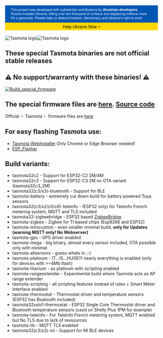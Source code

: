 [![Build_special_firmware](https://raw.githubusercontent.com/vshymanskyy/StandWithUkraine/main/banner-direct.svg)](https://github.com/vshymanskyy/StandWithUkraine/blob/main/docs/README.md)

![Tasmota logo](https://github.com/arendst/Tasmota/blob/development/tools/logo/TASMOTA_FullLogo_Vector.svg#gh-light-mode-only)![Tasmota logo](https://github.com/arendst/Tasmota/blob/development/tools/logo/TASMOTA_FullLogo_Vector_White.svg#gh-dark-mode-only)


## These special Tasmota binaries are not official stable releases

## ⚠️ No support/warranty with these binaries! ⚠️

[![Build_special_firmware](https://github.com/Jason2866/Tasmota-build/actions/workflows/Build_special_firmware.yml/badge.svg)](https://github.com/Jason2866/Tasmota-build/actions/workflows/Build_special_firmware.yml)

## The special firmware files are [here](https://github.com/Jason2866/Tasmota-specials/tree/firmware/firmware). [Source code](https://github.com/Jason2866/Tasmota-build)<br>
Official ✨ Tasmota ✨ firmware files are [here](https://github.com/arendst/Tasmota-firmware)

## For easy flashing Tasmota use:
- [Tasmota WebInstaller](https://tasmota.github.io/install/) Only Chrome or Edge Browser needed!
- [ESP_Flasher](https://github.com/Jason2866/ESP_Flasher/releases)

## Build variants:
-  tasmota32c2 - Support for ESP32-C2 2M/4M
 - tasmota32c3 - Support for ESP32-C3 2M no OTA variant (tasmota32c3_2M)
 - tasmota32(c3/s3)-bluetooth - Support for BLE
 - tasmota-battery - extremely cut down build for battery powered Tuya sensors
 - tasmota32(c3/s2/s3/c6)-teleinfo - (ESP32 only) for Teleinfo French metering system, MQTT and TLS included 
 - tasmota32-zigbeebridge - ESP32 based [ZigbeeBridge](https://templates.blakadder.com/ewelink_ZB-GW03.html)
 - tasmota-zigbee - Zigbee for TI based chips (Esp8266 and ESP32)
 - tasmota-minicustom - even smaller minimal build, **only for Updates (warning MQTT only! No Webserver)**
 - tasmota-gps - GPS driver enabled
 - tasmota-mega - big binary, almost every sensor included, OTA possible only with minimal
 - tasmota-allsensors - guess whats in ;-)
 - tasmota-platinum - IT...IS...HUGE!!! nearly everything is enabled (only for devices with >=4Mb flash)
 - tasmota-titanium - as platinum with scripting enabled
 - tasmota-rangeextender - Experimental build where Tasmota acts as AP range extender
 - tasmota-scripting - all scripting features instead of rules + Smart Meter Interface enabled
 - tasmota-thermostat - Thermostat driver and temperature sensors (ESP32 has Bluetooth included)
 - tasmota32solo1-thermostat - ESP32 Single Core Thermostat driver and Bluetooth temperature sensors (used on Shelly Plus 1PM for example)
 - tasmota-teleinfo - For Teleinfo French metering system, MQTT enabled but No TLS due to lack of ressources
 - tasmota-tls - MQTT TLS enabled
 - tasmota32(c3/s3)-mi - Support for MI BLE devices
